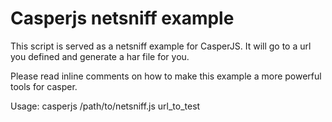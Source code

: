 Casperjs netsniff example
==========================

This script is served as a netsniff example for CasperJS. It will go to a url you defined and generate a har file for you. 

Please read inline comments on how to make this example a more powerful tools for casper.  

Usage:  casperjs /path/to/netsniff.js url_to_test



